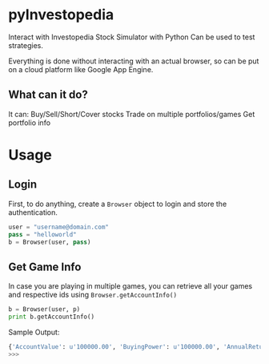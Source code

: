 pyInvestopedia
==============

Interact with Investopedia Stock Simulator with Python
Can be used to test strategies.

Everything is done without interacting with an actual browser, so can be put on a cloud platform like Google App Engine.


## What can it do?
It can:
Buy/Sell/Short/Cover stocks
Trade on multiple portfolios/games
Get portfolio info


# Usage

## Login
First, to do anything, create a `Browser` object to login and store the authentication.

```python
user = "username@domain.com"
pass = "helloworld"
b = Browser(user, pass)
```

## Get Game Info
In case you are playing in multiple games, you can retrieve all your games and respective ids using `Browser.getAccountInfo()`

```python
b = Browser(user, p)
print b.getAccountInfo()
```

Sample Output:
```python
{'AccountValue': u'100000.00', 'BuyingPower': u'100000.00', 'AnnualReturn': u'0.00 ', 'Cash': u'100000.00'}
>>>
```


